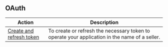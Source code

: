 ## OAuth

|Action|Description|
|---|---|
|[Create and refresh token](https://www.mercadopago[FAKER][URL][DOMAIN]/developers/en/reference/oauth/_oauth_token/post)|To create or refresh the necessary token to operate your application in the name of a seller.|





